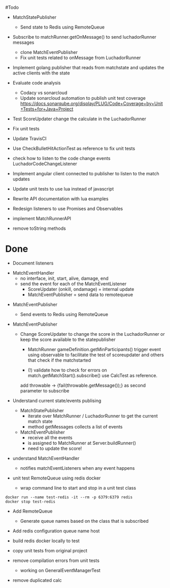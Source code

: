 #Todo

* MatchStatePublisher
    - Send state to Redis using RemoteQueue

* Subscribe to matchRunner.getOnMessage() to send luchadorRunner messages
    - clone MatchEventPublisher
    - Fix unit tests related to onMessage from LuchadorRunner 

* Implement golang publisher that reads from matchstate and 
updates the active clients with the state

* Evaluate code analysis
    - Codacy vs sonarcloud
    - Update sonarcloud automation to publish unit test coverage 
    https://docs.sonarqube.org/display/PLUG/Code+Coverage+by+Unit+Tests+for+Java+Project

* Test ScoreUpdater change the calculate in the LuchadorRunner

* Fix unit tests

* Update TravisCI

* Use CheckBulletHitActionTest as reference to fix unit tests 


* check how to listen to the code change events 
LuchadorCodeChangeListener

* Implement angular client connected to publisher to listen to the 
match updates

* Update unit tests to use lua instead of javascript 

* Rewrite API documentation with lua examples

* Redesign listeners to use Promises and Observables

* implement MatchRunnerAPI

* remove toString methods


# Done 
* Document listeners
- MatchEventHandler 
    - no interface, init, start, alive, damage, end
    - send the event for each of the MatchEventListener
        - ScoreUpdater (onkill, ondamage) = internal update
        - MatchEventPublisher = send data to remotequeue
        

* MatchEventPublisher
    - Send events to Redis using RemoteQueue

* MatchEventPublisher
    - Change ScoreUpdater to change the score in the LuchadorRunner
      or keep the score available to the statepublisher

        - MatchRunner gameDefinition.getMinParticipants()
        trigger event using observable to facilitate the test
        of scoreupdater and others that check if the matchstarted
        
        - (!) validate how to check for errors 
        on match.getMatchStart().subscribe() 
        use CalcTest as reference.
        
        add throwable -> {fail(throwable.getMessage());}
        as second parameter to subscribe 

* Understand current state/events publising 
    * MatchStatePublisher
        - iterate over MatchRunner / LuchadorRunner to get the current match state
        - method getMessages collects a list of events 
         
    - MatchEventPublisher 
        - receive all the events
        - is assigned to MatchRunner at Server.buildRunner()
        - need to update the score!

* understand MatchEventHandler 
    - notifies matchEventListeners when any event happens 

* unit test RemoteQueue using redis docker 
    * wrap command line to start and stop in a unit test class 

```
docker run --name test-redis -it --rm -p 6379:6379 redis 
docker stop test-redis
```

* Add RemoteQueue
    * Generate queue names based on the class that is 
    subscribed

* Add redis configuration
    queue name
    host

* build redis docker locally to test
    
* copy unit tests from original project
* remove compilation errors from unit tests
    * working on GeneralEventManagerTest
    
* remove duplicated calc

